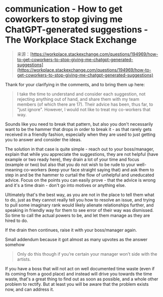 <!--yml
category: 未分类
date: 2024-05-27 14:42:36
-->

# communication - How to get coworkers to stop giving me ChatGPT-generated suggestions - The Workplace Stack Exchange

> 来源：[https://workplace.stackexchange.com/questions/194969/how-to-get-coworkers-to-stop-giving-me-chatgpt-generated-suggestions](https://workplace.stackexchange.com/questions/194969/how-to-get-coworkers-to-stop-giving-me-chatgpt-generated-suggestions)

Thank for your clarifying in the comments, and to bring them up here:

> I take the time to understand and consider each suggestion, not rejecting anything out of hand, and share them with my team members (of which there are 17). Their advice has been, thus far, to "just ignore". However, I would not like to treat my co-workers that way.

Sounds like you need to break that pattern, but also you don't necessarily want to be the hammer that drops in order to break it - as that rarely gets received in a friendly fashion, especially when they are used to just getting you to answer and consider the ideas.

The solution in that case is quite simple - reach out to your boss/manager, explain that while you appreciate the suggestions, they are not helpful (have example or two ready here), they drain a lot of your time and focus (example or two) but also that you do not wish to be rude to your well-meaning co-workers (keep your face straight saying that) and ask them to step in and be the hammer to curtail the flow of unhelpful and uneducated advice. Focus on the points you can easily prove - that the advice is wrong and it's a time drain - don't go into motives or anything else.

Ultimately that's the best way, as you are not in the place to tell them what to do, just as they cannot really tell you how to resolve an issue, and trying to pull some imaginary rank would likely alienate relationships further, and speaking in friendly way for them to see error of their way was dismissed. So time to call the actual powers to be, and let them manage as they are hired to do.

If the drain then continues, raise it with your boss/manager again.

Small addendum because it got almost as many upvotes as the answer somehow

> Only do this though if you’re certain your manager won’t side with the artists.

If you have a boss that will not act on well documented time waste (even if its coming from a good place) and instead will drive you towards the time waste, that's a great thing to find out as soon as possible, and a whole other problem to rectify. But at least you will be aware that the problem exists now, and can address it.